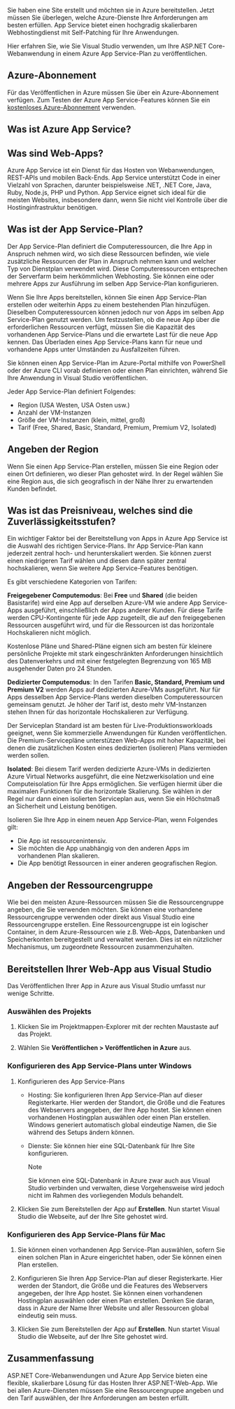 Sie haben eine Site erstellt und möchten sie in Azure bereitstellen. Jetzt müssen Sie überlegen, welche Azure-Dienste Ihre Anforderungen am besten erfüllen. App Service bietet einen hochgradig skalierbaren Webhostingdienst mit Self-Patching für Ihre Anwendungen.

Hier erfahren Sie, wie Sie Visual Studio verwenden, um Ihre ASP.NET Core-Webanwendung in einem Azure App Service-Plan zu veröffentlichen.

## <a name="azure-subscription"></a>Azure-Abonnement

Für das Veröffentlichen in Azure müssen Sie über ein Azure-Abonnement verfügen. Zum Testen der Azure App Service-Features können Sie ein [kostenloses Azure-Abonnement](https://azure.microsoft.com/free/) verwenden.

## <a name="what-is-azure-app-service"></a>Was ist Azure App Service?

## <a name="what-is-web-apps"></a>Was sind Web-Apps?

Azure App Service ist ein Dienst für das Hosten von Webanwendungen, REST-APIs und mobilen Back-Ends. App Service unterstützt Code in einer Vielzahl von Sprachen, darunter beispielsweise .NET, .NET Core, Java, Ruby, Node.js, PHP und Python. App Service eignet sich ideal für die meisten Websites, insbesondere dann, wenn Sie nicht viel Kontrolle über die Hostinginfrastruktur benötigen.

## <a name="what-is-the-app-service-plan"></a>Was ist der App Service-Plan?

Der App Service-Plan definiert die Computeressourcen, die Ihre App in Anspruch nehmen wird, wo sich diese Ressourcen befinden, wie viele zusätzliche Ressourcen der Plan in Anspruch nehmen kann und welcher Typ von Dienstplan verwendet wird. Diese Computeressourcen entsprechen der Serverfarm beim herkömmlichen Webhosting. Sie können eine oder mehrere Apps zur Ausführung im selben App Service-Plan konfigurieren.

Wenn Sie Ihre Apps bereitstellen, können Sie einen App Service-Plan erstellen oder weiterhin Apps zu einem bestehenden Plan hinzufügen.  Dieselben Computeressourcen können jedoch nur von Apps im selben App Service-Plan genutzt werden. Um festzustellen, ob die neue App über die erforderlichen Ressourcen verfügt, müssen Sie die Kapazität des vorhandenen App Service-Plans und die erwartete Last für die neue App kennen. Das Überladen eines App Service-Plans kann für neue und vorhandene Apps unter Umständen zu Ausfallzeiten führen.

Sie können einen App Service-Plan im Azure-Portal mithilfe von PowerShell oder der Azure CLI vorab definieren oder einen Plan einrichten, während Sie Ihre Anwendung in Visual Studio veröffentlichen.

Jeder App Service-Plan definiert Folgendes:

- Region (USA Westen, USA Osten usw.)
- Anzahl der VM-Instanzen
- Größe der VM-Instanzen (klein, mittel, groß)
- Tarif (Free, Shared, Basic, Standard, Premium, Premium V2, Isolated)

## <a name="specify-the-region"></a>Angeben der Region

Wenn Sie einen App Service-Plan erstellen, müssen Sie eine Region oder einen Ort definieren, wo dieser Plan gehostet wird. In der Regel wählen Sie eine Region aus, die sich geografisch in der Nähe Ihrer zu erwartenden Kunden befindet.

## <a name="what-are-the-pricing-and-reliability-levels"></a>Was ist das Preisniveau, welches sind die Zuverlässigkeitsstufen?

Ein wichtiger Faktor bei der Bereitstellung von Apps in Azure App Service ist die Auswahl des richtigen Service-Plans. Ihr App Service-Plan kann jederzeit zentral hoch- und herunterskaliert werden. Sie können zuerst einen niedrigeren Tarif wählen und diesen dann später zentral hochskalieren, wenn Sie weitere App Service-Features benötigen.

Es gibt verschiedene Kategorien von Tarifen:

**Freigegebener Computemodus**: Bei **Free** und **Shared** (die beiden Basistarife) wird eine App auf derselben Azure-VM wie andere App Service-Apps ausgeführt, einschließlich der Apps anderer Kunden. Für diese Tarife werden CPU-Kontingente für jede App zugeteilt, die auf den freigegebenen Ressourcen ausgeführt wird, und für die Ressourcen ist das horizontale Hochskalieren nicht möglich.

Kostenlose Pläne und Shared-Pläne eignen sich am besten für kleinere persönliche Projekte mit stark eingeschränkten Anforderungen hinsichtlich des Datenverkehrs und mit einer festgelegten Begrenzung von 165 MB ausgehender Daten pro 24 Stunden.

**Dedizierter Computemodus**: In den Tarifen **Basic, Standard, Premium und Premium V2** werden Apps auf dedizierten Azure-VMs ausgeführt. Nur für Apps desselben App Service-Plans werden dieselben Computeressourcen gemeinsam genutzt. Je höher der Tarif ist, desto mehr VM-Instanzen stehen Ihnen für das horizontale Hochskalieren zur Verfügung.

Der Serviceplan Standard ist am besten für Live-Produktionsworkloads geeignet, wenn Sie kommerzielle Anwendungen für Kunden veröffentlichen.
Die Premium-Servicepläne unterstützen Web-Apps mit hoher Kapazität, bei denen die zusätzlichen Kosten eines dedizierten (isolieren) Plans vermieden werden sollen.

**Isolated**: Bei diesem Tarif werden dedizierte Azure-VMs in dedizierten Azure Virtual Networks ausgeführt, die eine Netzwerkisolation und eine Computeisolation für Ihre Apps ermöglichen. Sie verfügen hiermit über die maximalen Funktionen für die horizontale Skalierung. Sie wählen in der Regel nur dann einen isolierten Serviceplan aus, wenn Sie ein Höchstmaß an Sicherheit und Leistung benötigen.

Isolieren Sie Ihre App in einem neuen App Service-Plan, wenn Folgendes gilt:

- Die App ist ressourcenintensiv.
- Sie möchten die App unabhängig von den anderen Apps im vorhandenen Plan skalieren.
- Die App benötigt Ressourcen in einer anderen geografischen Region.

## <a name="specify-the-resource-group"></a>Angeben der Ressourcengruppe

Wie bei den meisten Azure-Ressourcen müssen Sie die Ressourcengruppe angeben, die Sie verwenden möchten. Sie können eine vorhandene Ressourcengruppe verwenden oder direkt aus Visual Studio eine Ressourcengruppe erstellen. Eine Ressourcengruppe ist ein logischer Container, in dem Azure-Ressourcen wie z.B. Web-Apps, Datenbanken und Speicherkonten bereitgestellt und verwaltet werden. Dies ist ein nützlicher Mechanismus, um zugeordnete Ressourcen zusammenzuhalten.

## <a name="deploy-your-web-app-from-visual-studio"></a>Bereitstellen Ihrer Web-App aus Visual Studio

Das Veröffentlichen Ihrer App in Azure aus Visual Studio umfasst nur wenige Schritte.

### <a name="select-the-project"></a>Auswählen des Projekts

1. Klicken Sie im Projektmappen-Explorer mit der rechten Maustaste auf das Projekt.

1. Wählen Sie **Veröffentlichen > Veröffentlichen in Azure** aus.

### <a name="configure-the-app-service-plan-in-windows"></a>Konfigurieren des App Service-Plans unter Windows

1. Konfigurieren des App Service-Plans

    - Hosting: Sie konfigurieren Ihren App Service-Plan auf dieser Registerkarte. Hier werden der Standort, die Größe und die Features des Webservers angegeben, der Ihre App hostet. Sie können einen vorhandenen Hostingplan auswählen oder einen Plan erstellen. Windows generiert automatisch global eindeutige Namen, die Sie während des Setups ändern können.
    - Dienste: Sie können hier eine SQL-Datenbank für Ihre Site konfigurieren.

        > [!NOTE]
        > Sie können eine SQL-Datenbank in Azure zwar auch aus Visual Studio verbinden und verwalten, diese Vorgehensweise wird jedoch nicht im Rahmen des vorliegenden Moduls behandelt.

1. Klicken Sie zum Bereitstellen der App auf **Erstellen**. Nun startet Visual Studio die Webseite, auf der Ihre Site gehostet wird.

### <a name="configure-the-app-service-plan-for-mac"></a>Konfigurieren des App Service-Plans für Mac

1. Sie können einen vorhandenen App Service-Plan auswählen, sofern Sie einen solchen Plan in Azure eingerichtet haben, oder Sie können einen Plan erstellen.

1. Konfigurieren Sie Ihren App Service-Plan auf dieser Registerkarte. Hier werden der Standort, die Größe und die Features des Webservers angegeben, der Ihre App hostet. Sie können einen vorhandenen Hostingplan auswählen oder einen Plan erstellen. Denken Sie daran, dass in Azure der Name Ihrer Website und aller Ressourcen global eindeutig sein muss.

1. Klicken Sie zum Bereitstellen der App auf **Erstellen**. Nun startet Visual Studio die Webseite, auf der Ihre Site gehostet wird.

## <a name="summary"></a>Zusammenfassung

ASP.NET Core-Webanwendungen und Azure App Service bieten eine flexible, skalierbare Lösung für das Hosten Ihrer ASP.NET-Web-App. Wie bei allen Azure-Diensten müssen Sie eine Ressourcengruppe angeben und den Tarif auswählen, der Ihre Anforderungen am besten erfüllt.
